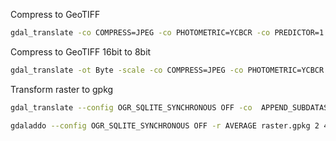 
Compress to GeoTIFF

```bash
gdal_translate -co COMPRESS=JPEG -co PHOTOMETRIC=YCBCR -co PREDICTOR=1 -co "TILED=YES" input.tif output.tif
```
Compress to GeoTIFF 16bit to 8bit
```bash
gdal_translate -ot Byte -scale -co COMPRESS=JPEG -co PHOTOMETRIC=YCBCR -co "TILED=YES" input.tif output.tif
```


Transform raster to gpkg

```bash
gdal_translate --config OGR_SQLITE_SYNCHRONOUS OFF -co  APPEND_SUBDATASET=YES -co TILE_FORMAT=PNG_JPEG -a_srs EPSG:3763 -co RASTER_TABLE=ORTOS -of GPKG ortos_compress.tif raster.gpkg
```

```bash
gdaladdo --config OGR_SQLITE_SYNCHRONOUS OFF -r AVERAGE raster.gpkg 2 4 8 16 32 64 128 256
```
